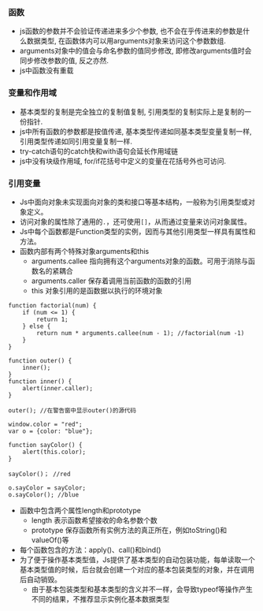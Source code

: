 ### 函数
- js函数的参数并不会验证传递进来多少个参数, 也不会在乎传进来的参数是什么数据类型, 在函数体内可以用arguments对象来访问这个参数数组.
- arguments对象中的值会与命名参数的值同步修改, 即修改arguments值时会同步修改参数的值, 反之亦然.
- js中函数没有重载


### 变量和作用域
- 基本类型的复制是完全独立的复制值复制, 引用类型的复制实际上是复制的一份指针.
- js中所有函数的参数都是按值传递, 基本类型传递如同基本类型变量复制一样, 引用类型传递如同引用变量复制一样.
- try-catch语句的catch快和with语句会延长作用域链
- js中没有块级作用域, for/if花括号中定义的变量在花括号外也可访问.

### 引用变量
- Js中面向对象未实现面向对象的类和接口等基本结构，一般称为引用类型或对象定义。
- 访问对象的属性除了通用的`.`，还可使用`[]`，从而通过变量来访问对象属性。
- Js中每个函数都是Function类型的实例，因而与其他引用类型一样具有属性和方法。
- 函数内部有两个特殊对象arguments和this
  - arguments.callee 指向拥有这个arguments对象的函数。可用于消除与函数名的紧耦合
  - arguments.caller 保存着调用当前函数的函数的引用
  - this 对象引用的是函数据以执行的环境对象
```
function factorial(num) {
    if (num <= 1) {
        return 1;
    } else {
        return num * arguments.callee(num - 1); //factorial(num -1)
    }
}
```

```
function outer() {
    inner();
}
function inner() {
    alert(inner.caller);
}

outer(); //在警告窗中显示outer()的源代码
```

```
window.color = "red";
var o = {color: "blue"};

function sayColor() {
    alert(this.color);
}

sayColor()； //red

o.sayColor = sayColor;
o.sayColor(); //blue
```

- 函数中包含两个属性length和prototype
  - length 表示函数希望接收的命名参数个数
  - prototype 保存函数所有实例方法的真正所在，例如toString()和valueOf()等
- 每个函数包含的方法：apply()、call()和bind()
- 为了便于操作基本类型值，Js提供了基本类型的自动包装功能，每单读取一个基本类型值的时候，后台就会创建一个对应的基本包装类型的对象，并在调用后自动销毁。
  - 由于基本包装类型和基本类型的含义并不一样，会导致typeof等操作产生不同的结果，不推荐显示实例化基本数据类型